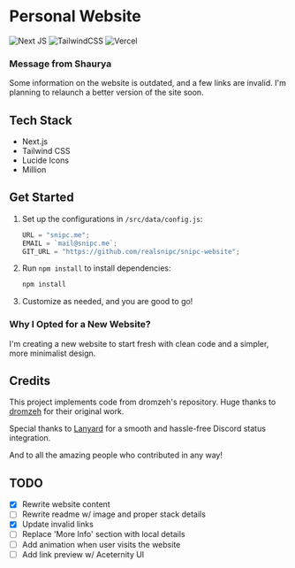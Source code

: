 # Personal Website

![Next JS](https://img.shields.io/badge/Next-black?style=for-the-badge&logo=next.js&logoColor=white)
![TailwindCSS](https://img.shields.io/badge/tailwindcss-%2338B2AC.svg?style=for-the-badge&logo=tailwind-css&logoColor=white)
![Vercel](https://img.shields.io/badge/vercel-%23000000.svg?style=for-the-badge&logo=vercel&logoColor=white)

### Message from Shaurya
Some information on the website is outdated, and a few links are invalid. I'm planning to relaunch a better version of the site soon.

## Tech Stack

- Next.js
- Tailwind CSS
- Lucide Icons
- Million

## Get Started

1. Set up the configurations in `/src/data/config.js`:

   ```javascript
   URL = "snipc.me";
   EMAIL = `mail@snipc.me`;
   GIT_URL = "https://github.com/realsnipc/snipc-website";
   ```

2. Run `npm install` to install dependencies:

   ```bash
   npm install
   ```

3. Customize as needed, and you are good to go!

### Why I Opted for a New Website?
I'm creating a new website to start fresh with clean code and a simpler, more minimalist design.

## Credits

This project implements code from dromzeh's repository. Huge thanks to [dromzeh](https://github.com/dromzeh) for their original work.

Special thanks to [Lanyard](https://github.com/Phineas/Lanyard) for a smooth and hassle-free Discord status integration.

And to all the amazing people who contributed in any way!

## TODO

- [x] Rewrite website content
- [ ] Rewrite readme w/ image and proper stack details
- [x] Update invalid links
- [ ] Replace 'More Info' section with local details
- [ ] Add animation when user visits the website
- [ ] Add link preview w/ Aceternity UI